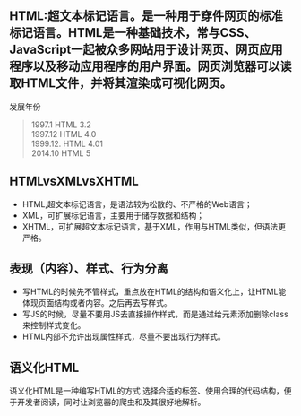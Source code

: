 ## HTML:超文本标记语言。是一种用于穿件网页的标准标记语言。HTML是一种基础技术，常与CSS、JavaScript一起被众多网站用于设计网页、网页应用程序以及移动应用程序的用户界面。网页浏览器可以读取HTML文件，并将其渲染成可视化网页。  

发展年份  
> 1997.1 HTML 3.2   
> 1997.12 HTML 4.0  
> 1999.12. HTML 4.01  
> 2014.10 HTML 5    

## HTMLvsXMLvsXHTML
* HTML,超文本标记语言，是语法较为松散的、不严格的Web语言；
* XML，可扩展标记语言，主要用于储存数据和结构；
* XHTML，可扩展超文本标记语言，基于XML，作用与HTML类似，但语法更严格。

## 表现（内容）、样式、行为分离  
* 写HTML的时候先不管样式，重点放在HTML的结构和语义化上，让HTML能体现页面结构或者内容。之后再去写样式。  
* 写JS的时候，尽量不要用JS去直接操作样式，而是通过给元素添加删除class来控制样式变化。
* HTML内部不允许出现属性样式，尽量不要出现行为样式。  

 ## 语义化HTML  
 语义化HTML是一种编写HTML的方式 
 选择合适的标签、使用合理的代码结构，便于开发者阅读，同时让浏览器的爬虫和及其很好地解析。  

